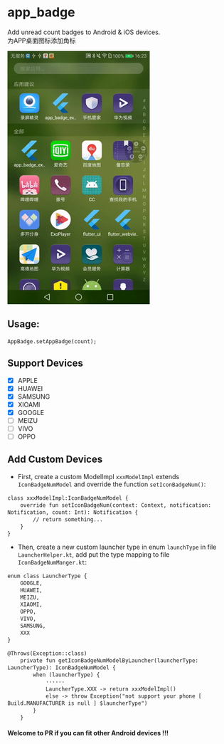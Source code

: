 # app_badge

Add unread count badges to Android & iOS devices.  
为APP桌面图标添加角标

![](https://raw.githubusercontent.com/yumi0629/PreImages/master/app_badge.gif)

## Usage:
```
AppBadge.setAppBadge(count);
```

## Support Devices
- [x] APPLE
- [x] HUAWEI
- [x] SAMSUNG
- [x] XIOAMI
- [x] GOOGLE
- [ ] MEIZU
- [ ] VIVO
- [ ] OPPO

## Add Custom Devices
* First, create a custom ModelImpl ```xxxModelImpl``` extends ```IconBadgeNumModel``` and override the function ```setIconBadgeNum()```:
```
class xxxModelImpl:IconBadgeNumModel {
    override fun setIconBadgeNum(context: Context, notification: Notification, count: Int): Notification {
        // return something...
    }
}
```
* Then, create a new custom launcher type in enum ```launchType``` in file ```LauncherHelper.kt```, add put the type mapping to file ```IconBadgeNumManger.kt```:
```
enum class LauncherType {
    GOOGLE,
    HUAWEI,
    MEIZU,
    XIAOMI,
    OPPO,
    VIVO,
    SAMSUNG,
    XXX
}
```
```
@Throws(Exception::class)
    private fun getIconBadgeNumModelByLauncher(launcherType: LauncherType): IconBadgeNumModel {
        when (launcherType) {
            ······
            LauncherType.XXX -> return xxxModelImpl()
            else -> throw Exception("not support your phone [ Build.MANUFACTURER is null ] $launcherType")
        }
    }

```

#### Welcome to PR if you can fit other Android devices !!!
